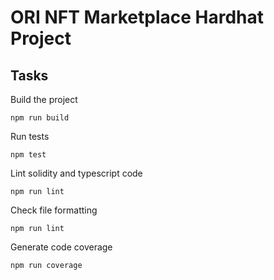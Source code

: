 # ORI NFT Marketplace Hardhat Project

## Tasks

Build the project

    npm run build

Run tests

    npm test

Lint solidity and typescript code

    npm run lint

Check file formatting

    npm run lint

Generate code coverage

    npm run coverage
